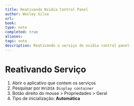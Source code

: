 ```yaml
---
title: Reativando Nvidia Control Panel
author: Wesley Silva
url:
book:
type: note
completed: true
aliases:
tags: note
description: Reativando o serviço do nvidia control panel 
---
```

# Reativando Serviço

1. Abrir o aplicativo que contem os serviços
2. Pesquisar por `NViDIA Display container`
3. Botão direito do mouse > Propriedades > Geral
4. Tipo de inicialização: **Automática**